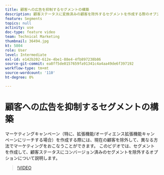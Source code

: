 ```yaml
---
title: 顧客への広告を抑制するセグメントの構築
description: 顧客ステータスに変換済みの顧客を除外するセグメントを作成する際のオプションについて説明します。 マーケティングキャンペーン（特に、拡張機能やオーディエンス拡張機能のキャンペーンにリーチする場合）を作成する際には、現在の顧客を除外して、異なる方法でマーケティングをおこなうことができます。
feature: Segments
topics: null
activity: use
doc-type: feature video
team: Technical Marketing
thumbnail: 36494.jpg
kt: 5804
role: User
level: Intermediate
exl-id: e142b202-612e-4be1-88e4-4fb897238b86
source-git-commit: ea8ff5de0157659fa91341c4a4aa49de6f397192
workflow-type: tm+mt
source-wordcount: '110'
ht-degree: 0%

---
```


# 顧客への広告を抑制するセグメントの構築

マーケティングキャンペーン（特に、拡張機能/オーディエンス拡張機能キャンペーンにリーチする場合）を作成する際には、現在の顧客を除外して、異なる方法でマーケティングをおこなうことができます。 このビデオでは、セグメントを作成して、顧客ステータスにコンバージョン済みのセグメントを除外するオプションについて説明します。

>[!VIDEO](https://video.tv.adobe.com/v/36494/?quality=12&learn=on)
